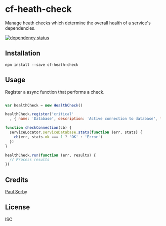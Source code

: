 # cf-heath-check

Manage heath checks which determine the overall health of a service's dependencies.

[![dependency status](https://david-dm.org/clocklimited/cf-heath-check.svg)](https://david-dm.org/clocklimited/cf-heath-check)

## Installation

```
npm install --save cf-heath-check
```

## Usage

Register a async function that performs a check.

```js

var healthCheck = new HealthCheck()

healthCheck.register('critical'
  , { name: 'Database', description: 'Active connection to database', fn: checkConnection })

function checkConnection(cb) {
  serviceLocator.serviceDatabase.stats(function (err, stats) {
    cb(err, stats.ok === 1 ? 'OK' : 'Error')
  })
}

healthCheck.run(function (err, results) {
  // Process results
})

```

## Credits
[Paul Serby](https://github.com/clocklimited/)

## License

ISC
